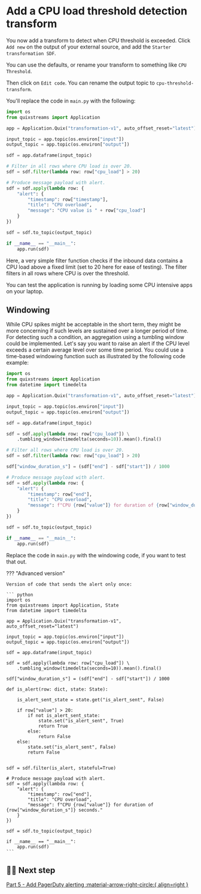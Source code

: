 # Add a CPU load threshold detection transform

You now add a transform to detect when CPU threshold is exceeded. Click `Add new` on the output of your external source, and add the `Starter transformation SDF`. 

You can use the defaults, or rename your transform to something like `CPU Threshold`. 

Then click on `Edit code`. You can rename the output topic to `cpu-threshold-transform`.

You'll replace the code in `main.py` with the following:

``` python
import os
from quixstreams import Application

app = Application.Quix("transformation-v1", auto_offset_reset="latest")

input_topic = app.topic(os.environ["input"])
output_topic = app.topic(os.environ["output"])

sdf = app.dataframe(input_topic)

# Filter in all rows where CPU load is over 20.
sdf = sdf.filter(lambda row: row["cpu_load"] > 20)

# Produce message payload with alert.
sdf = sdf.apply(lambda row: {
    "alert": {
        "timestamp": row["timestamp"],
        "title": "CPU overload",
        "message": "CPU value is " + row["cpu_load"]
    }
})

sdf = sdf.to_topic(output_topic)

if __name__ == "__main__":
    app.run(sdf)
```

Here, a very simple filter function checks if the inbound data contains a CPU load above a fixed limit (set to 20 here for ease of testing). The filter filters in all rows where CPU is over the threshold.

You can test the application is running by loading some CPU intensive apps on your laptop.

## Windowing

While CPU spikes might be acceptable in the short term, they might be more concerning if such levels are sustained over a longer period of time. For detecting such a condition, an aggregation using a tumbling window could be implemented. Let's say you want to raise an alert if the CPU level exceeds a certain average level over some time period. You could use a time-based windowing function such as illustrated by the following code example:

``` python
import os
from quixstreams import Application
from datetime import timedelta

app = Application.Quix("transformation-v1", auto_offset_reset="latest")

input_topic = app.topic(os.environ["input"])
output_topic = app.topic(os.environ["output"])

sdf = app.dataframe(input_topic)

sdf = sdf.apply(lambda row: row["cpu_load"]) \
    .tumbling_window(timedelta(seconds=10)).mean().final()

# Filter all rows where CPU load is over 20.
sdf = sdf.filter(lambda row: row["cpu_load"] > 20)

sdf["window_duration_s"] = (sdf["end"] - sdf["start"]) / 1000

# Produce message payload with alert.
sdf = sdf.apply(lambda row: {
    "alert": {
        "timestamp": row["end"],
        "title": "CPU overload",
        "message": f"CPU {row["value"]} for duration of {row["window_duration_s"]} seconds."
    }
})

sdf = sdf.to_topic(output_topic)

if __name__ == "__main__":
    app.run(sdf)
```

Replace the code in `main.py` with the windowing code, if you want to test that out.

??? "Advanced version"

    Version of code that sends the alert only once:

    ``` python
    import os
    from quixstreams import Application, State
    from datetime import timedelta

    app = Application.Quix("transformation-v1", auto_offset_reset="latest")

    input_topic = app.topic(os.environ["input"])
    output_topic = app.topic(os.environ["output"])

    sdf = app.dataframe(input_topic)

    sdf = sdf.apply(lambda row: row["cpu_load"]) \
        .tumbling_window(timedelta(seconds=10)).mean().final()

    sdf["window_duration_s"] = (sdf["end"] - sdf["start"]) / 1000

    def is_alert(row: dict, state: State):
        
        is_alert_sent_state = state.get("is_alert_sent", False)
        
        if row["value"] > 20:
            if not is_alert_sent_state:
                state.set("is_alert_sent", True)
                return True        
            else:
                return False
        else:
            state.set("is_alert_sent", False)
            return False
            

    sdf = sdf.filter(is_alert, stateful=True)

    # Produce message payload with alert.
    sdf = sdf.apply(lambda row: {
        "alert": {
            "timestamp": row["end"],
            "title": "CPU overload",
            "message": f"CPU {row["value"]} for duration of {row["window_duration_s"]} seconds."
        }
    })

    sdf = sdf.to_topic(output_topic)

    if __name__ == "__main__":
        app.run(sdf)
    ```


## 🏃‍♀️ Next step

[Part 5 - Add PagerDuty alerting :material-arrow-right-circle:{ align=right }](./add-alerting.md)
